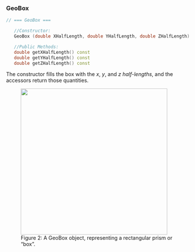 
### GeoBox

```cpp
// === GeoBox ===

   //Constructor:
   GeoBox (double XHalfLength, double YHalfLength, double ZHalfLength)

   //Public Methods:
   double getXHalfLength() const
   double getYHalfLength() const
   double getZHalfLength() const
```

The constructor fills the box with the $x$, $y$, and $z$ *half-lengths*, and the accessors return those quantities.


<figure>
  <img src="/reference/RCBase/GeoShape/GeoBox.png" width="400" />
  <figcaption>Figure 2: A GeoBox object, representing a rectangular prism or “box”.</figcaption>
</figure>



